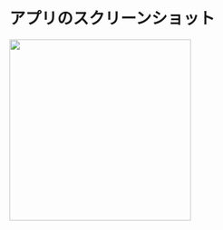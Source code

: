# アプリのスクリーンショット

<img src="https://user-images.githubusercontent.com/60129504/195971043-fcc220ac-90ed-46ec-a6d0-536db5706d80.png" width="320px">
